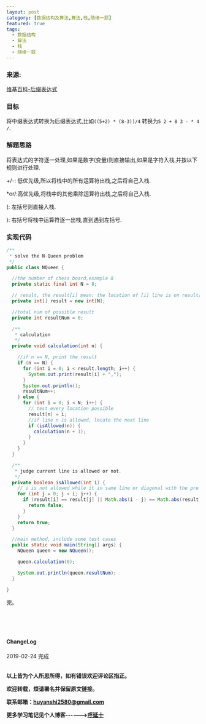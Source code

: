 ```yaml
---
layout: post
category: [数据结构及算法,算法,栈,随缘一题]
featured: true
tags:
  - 数据结构
  - 算法
  - 栈
  - 随缘一题
---
```


### 来源:   
<a href="https://zh.wikipedia.org/wiki/%E9%80%86%E6%B3%A2%E5%85%B0%E8%A1%A8%E7%A4%BA%E6%B3%95">维基百科-后缀表达式</a>  

### 目标

将中缀表达式转换为后缀表达式,比如`((5+2) * (8-3))/4` 转换为`5 2 + 8 3 - * 4 /`.

### 解题思路

将表达式的字符逐一处理,如果是数字(变量)则直接输出,如果是字符入栈,并按以下规则进行处理.

+/-: 低优先级,所以将栈中的所有运算符出栈,之后将自己入栈.

\*or\/:高优先级,将栈中的其他乘除运算符出栈,之后将自己入栈.

(: 左括号则直接入栈.

): 右括号将栈中运算符逐一出栈,直到遇到左括号.

### 实现代码

```java
/**
 * solve the N-Queen problem
 */
public class NQueen {

  //the number of chess board,example 8
  private static final int N = 8;

  // result, the result[i] mean: the location of [i] line is on result[i] column.
  private int[] result = new int[N];

  //total num of possible result
  private int resultNum = 0;

  /**
   * calculation
   */
  private void calculation(int n) {

    //if n == N, print the result
    if (n == N) {
      for (int i = 0; i < result.length; i++) {
        System.out.print(result[i] + ",");
      }
      System.out.println();
      resultNum++;
    } else {
      for (int i = 0; i < N; i++) {
        // test every location possible
        result[n] = i;
        //if line n is allowed, locate the next line
        if (isAllowed(n)) {
          calculation(n + 1);
        }
      }
    }
  }

  /**
   * judge current line is allowed or not.
   */
  private boolean isAllowed(int i) {
    // i is not allowed while it in same line or diagonal with the pre line
    for (int j = 0; j < i; j++) {
      if (result[i] == result[j] || Math.abs(i - j) == Math.abs(result[i] - result[j])) {
        return false;
      }
    }
    return true;
  }

  //main method, include some test cases
  public static void main(String[] args) {
    NQueen queen = new NQueen();

    queen.calculation(0);

    System.out.println(queen.resultNum);
  }

}

```


完。

<br>
<br>
<br>
<h4>ChangeLog</h4>
2019-02-24 完成
<br>
<br>


**以上皆为个人所思所得，如有错误欢迎评论区指正。**

**欢迎转载，烦请署名并保留原文链接。**

**联系邮箱：huyanshi2580@gmail.com**

**更多学习笔记见个人博客------><a href="{{ site.baseurl }}/">呼延十</a>**
